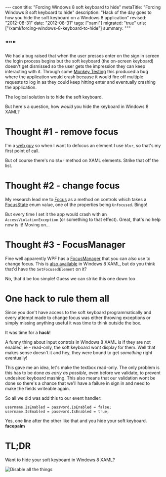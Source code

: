 --- cson
title: "Forcing Windows 8 soft keyboard to hide"
metaTitle: "Forcing Windows 8 soft keyboard to hide"
description: "Hack of the day goes to how you hide the soft keyboard on a Windows 8 application"
revised: "2012-08-31"
date: "2012-08-31"
tags: ["xaml"]
migrated: "true"
urls: ["/xaml/forcing-windows-8-keyboard-to-hide"]
summary: """

"""
---
We had a bug raised that when the user presses enter on the sign in screen the login process begins but the soft keyboard (the on-screen keyboard) doesn't get dismissed so the user gets the impression they can keep interacting with it. Through some [Monkey Testing][1] this produced a bug where the application would crash because it would fire off multiple requests to log in as they could keep hitting enter and eventually crashing the application.

The logical solution is to hide the soft keyboard.

But here's a question, how *would* you hide the keyboard in Windows 8 XAML?

# Thought #1 - remove focus

I'm a [web guy][2] so when I want to defocus an element I use `blur`, so that's my first point of call.

But of course there's no `Blur` method on XAML elements. Strike that off the list.

# Thought #2 - change focus

My research lead me to [Focus][3] as a method on controls which takes a [FocusState][4] enum value, one of the properties being `Unfocused`. Bingo!

But every time I set it the app would crash with an `AccessViolationException` (or something to that effect). Great, that's no help now is it! Moving on...

# Thought #3 - FocusManager

Fine well apparently WPF has a [FocusManager][5] that you can also use to change focus. This is [also available][6] in Windows 8 XAML, but do you think that'd have the `SetFocusedElement` on it?

No, that'd be too simple! Guess we can strike this one down too

# One hack to rule them all

Since you don't have access to the soft keyboard programmatically and every attempt made to change focus was either throwing exceptions or simply missing anything useful it was time to think outside the box.

It was time for a **hack**!

A funny thing about input controls in Windows 8 XAML is if they are not enabled, ie - read-only, the soft keyboard wont display for them. Well that makes sense doesn't it and hey, they were bound to get *something* right eventually!

This gave me an idea, let's make the textbox read-only. The only problem is this has to be done *as early as possible*, even before we validate, to prevent undesired keyboard mashing. This also means that our validation wont be done so there's a chance that we'll have a failure in sign in and need to make the fields writeable again.

So all we did was add this to our event handler:

    username.IsEnabled = password.IsEnabled = false;
    username.IsEnabled = password.IsEnabled = true;

Yes, one line after the other like that and you hide your soft keyboard. **facepalm**

# TL;DR

Want to hide your soft keyboard in Windows 8 XAML?

![Disable all the things][7]


  [1]: http://en.wikipedia.org/wiki/Monkey_test
  [2]: http://www.aaron-powell.com/xaml/xaml-by-a-web-guy
  [3]: http://msdn.microsoft.com/en-us/library/windows/apps/hh702161.aspx
  [4]: http://msdn.microsoft.com/en-us/library/windows/apps/windows.ui.xaml.focusstate.aspx
  [5]: http://msdn.microsoft.com/en-us/library/system.windows.input.focusmanager.aspx
  [6]: http://msdn.microsoft.com/en-us/library/windows/apps/windows.ui.xaml.input.focusmanager.aspx
  [7]: http://www.aaron-powell.com/get/memes/disable-all-the-things.jpg